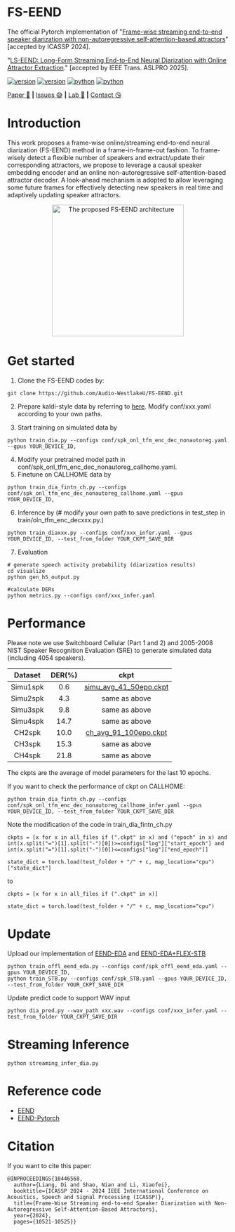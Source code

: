 # FS-EEND

The official Pytorch implementation of "[Frame-wise streaming end-to-end speaker diarization with non-autoregressive self-attention-based attractors](https://arxiv.org/abs/2309.13916)" [accepted by ICASSP 2024].

"[LS-EEND: Long-Form Streaming End-to-End Neural Diarization with Online Attractor Extraction]([https://arxiv.org/abs/2410.06670](https://ieeexplore.ieee.org/document/11122273))." [accepted by IEEE Trans. ASLPRO 2025].



<div>
    </p>
    <a href="https://github.com/Audio-WestlakeU/FS-EEND/"><img src="https://img.shields.io/badge/Platform-linux-lightgrey" alt="version"></a>
    <a href="https://github.com/Audio-WestlakeU/FS-EEND/"><img src="https://img.shields.io/badge/Python-3.9-orange" alt="version"></a>
    <a href="https://github.com/Audio-WestlakeU/FS-EEND/"><img src="https://img.shields.io/badge/PyTorch-1.13-brightgreen" alt="python"></a>
    <a href="https://github.com/Audio-WestlakeU/FS-EEND/"><img src="https://img.shields.io/badge/PyTorchLightning-1.8-yellow" alt="python"></a>
</div>

[Paper :star_struck:](https://arxiv.org/abs/2309.13916) **|** [Issues :sweat_smile:](https://github.com/Audio-WestlakeU/FS-EEND/issues)
 **|** [Lab :hear_no_evil:](https://github.com/Audio-WestlakeU) **|** [Contact :kissing_heart:](liangdi@westlake.edu.cn)

# Introduction

This work proposes a frame-wise online/streaming end-to-end neural diarization (FS-EEND) method in a frame-in-frame-out fashion. To frame-wisely detect a flexible number of speakers and extract/update their corresponding attractors, we propose to leverage a causal speaker embedding encoder and an online non-autoregressive self-attention-based attractor decoder. A look-ahead mechanism is adopted to allow leveraging some future frames for effectively detecting new speakers in real time and adaptively updating speaker attractors.

<div align="center">
<image src="/FS-EEND/utlis/arch.png"  width="300" alt="The proposed FS-EEND architecture" />
</div>

# Get started
1. Clone the FS-EEND codes by:

```
git clone https://github.com/Audio-WestlakeU/FS-EEND.git
```

2. Prepare kaldi-style data by referring to [here](https://github.com/hitachi-speech/EEND/blob/master/egs/callhome/v1/run_prepare_shared.sh). Modify conf/xxx.yaml according to your own paths.

3. Start training on simulated data by

```
python train_dia.py --configs conf/spk_onl_tfm_enc_dec_nonautoreg.yaml --gpus YOUR_DEVICE_ID,
```

4. Modify your pretrained model path in conf/spk_onl_tfm_enc_dec_nonautoreg_callhome.yaml.
5. Finetune on CALLHOME data by
```
python train_dia_fintn_ch.py --configs conf/spk_onl_tfm_enc_dec_nonautoreg_callhome.yaml --gpus YOUR_DEVICE_ID,
```
6. Inference by (# modify your own path to save predictions in test_step in train/oln_tfm_enc_decxxx.py.)
```
python train_diaxxx.py --configs conf/xxx_infer.yaml --gpus YOUR_DEVICE_ID, --test_from_folder YOUR_CKPT_SAVE_DIR
```
7. Evaluation
 ```
# generate speech activity probability (diarization results)
cd visualize
python gen_h5_output.py

#calculate DERs
python metrics.py --configs conf/xxx_infer.yaml
```

# Performance
Please note we use Switchboard Cellular (Part 1 and 2) and 2005-2008 NIST Speaker Recognition Evaluation (SRE) to generate simulated data (including 4054 speakers).

| Dataset | DER(%) |ckpt|
| :--------: | :--: | :--: | 
| Simu1spk | 0.6 | [simu_avg_41_50epo.ckpt](https://drive.google.com/file/d/1JYr1zOxsHwQxIk9W4vwxzUfJFtaTQ02q/view?usp=sharing) |
| Simu2spk | 4.3 | same as above |
| Simu3spk | 9.8 | same as above |
| Simu4spk | 14.7 | same as above |
| CH2spk | 10.0 | [ch_avg_91_100epo.ckpt](https://drive.google.com/file/d/1i1Ow9IfPSwBRyRazY8-VX3z4ngDvSwx6/view?usp=sharing) |
| CH3spk | 15.3 | same as above |
| CH4spk | 21.8 | same as above |

The ckpts are the average of model parameters for the last 10 epochs.

If you want to check the performance of ckpt on CALLHOME:
```
python train_dia_fintn_ch.py --configs conf/spk_onl_tfm_enc_dec_nonautoreg_callhome_infer.yaml --gpus YOUR_DEVICE_ID, --test_from_folder YOUR_CKPT_SAVE_DIR
```
Note the modification of the code in train_dia_fintn_ch.py
```
ckpts = [x for x in all_files if (".ckpt" in x) and ("epoch" in x) and int(x.split("=")[1].split("-")[0])>=configs["log"]["start_epoch"] and int(x.split("=")[1].split("-")[0])<=configs["log"]["end_epoch"]]

state_dict = torch.load(test_folder + "/" + c, map_location="cpu")["state_dict"]
```
to
```
ckpts = [x for x in all_files if (".ckpt" in x)]

state_dict = torch.load(test_folder + "/" + c, map_location="cpu")
```

# Update
Upload our implementation of [EEND-EDA](https://arxiv.org/abs/2106.10654) and [EEND-EDA+FLEX-STB](https://arxiv.org/abs/2101.08473)
```
python train_offl_eend_eda.py --configs conf/spk_offl_eend_eda.yaml --gpus YOUR_DEVICE_ID,
python train_STB.py --configs conf/spk_STB.yaml --gpus YOUR_DEVICE_ID, --test_from_folder YOUR_CKPT_SAVE_DIR
```
Update predict code to support WAV input
```
python dia_pred.py --wav_path xxx.wav --configs conf/xxx_infer.yaml --test_from_folder YOUR_CKPT_SAVE_DIR
```

# Streaming Inference
```
python streaming_infer_dia.py
```

# Reference code
- <a href="https://github.com/hitachi-speech/EEND" target="_blank">EEND</a> 
- <a href="https://github.com/Xflick/EEND_PyTorch" target="_blank">EEND-Pytorch</a>

# Citation

If you want to cite this paper:

```
@INPROCEEDINGS{10446568,
  author={Liang, Di and Shao, Nian and Li, Xiaofei},
  booktitle={ICASSP 2024 - 2024 IEEE International Conference on Acoustics, Speech and Signal Processing (ICASSP)}, 
  title={Frame-Wise Streaming end-to-end Speaker Diarization with Non-Autoregressive Self-Attention-Based Attractors}, 
  year={2024},
  pages={10521-10525}}
```
